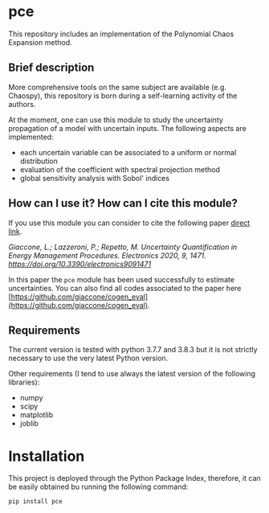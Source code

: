 # pce
This repository includes an implementation of the Polynomial Chaos Expansion method.

## Brief description
More comprehensive tools on the same subject are available (e.g. Chaospy), this repository is born during a self-learning activity of the authors.

At the moment, one can use this module to study the uncertainty propagation of a model with uncertain inputs. The following aspects are implemented:

* each uncertain variable can be associated to a uniform or normal distribution
* evaluation of the coefficient with spectral projection method
* global sensitivity analysis with Sobol' indices

## How can I use it? How can I cite this module?
If you use this module you can consider to cite the following paper [direct link](https://www.mdpi.com/2079-9292/9/9/1471).

*Giaccone, L.; Lazzeroni, P.; Repetto, M. Uncertainty Quantification in Energy Management Procedures. Electronics 2020, 9, 1471. https://doi.org/10.3390/electronics9091471*

In this paper the `pce` module has been used successfully to estimate uncertainties. You can also find all codes associated to the paper here [https://github.com/giaccone/cogen_eval](https://github.com/giaccone/cogen_eval).

## Requirements

The current version is tested with python 3.7.7 and 3.8.3 but it is not strictly necessary to use the very latest Python version.

Other requirements (I tend to use always the latest version of the following libraries):

* numpy
* scipy
* matplotlib
* joblib

# Installation

This project is deployed through the Python Package Index, therefore, it can be easily obtained bu running the following command:

```bash
pip install pce
```